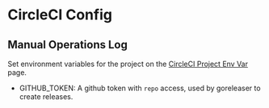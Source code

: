 # CircleCI Config

## Manual Operations Log

Set environment variables for the project on the [CircleCI Project Env Var](https://app.circleci.com/settings/project/github/deptofdefense/awslogin/environment-variables) page.

* GITHUB_TOKEN: A github token with `repo` access, used by goreleaser to create releases.

